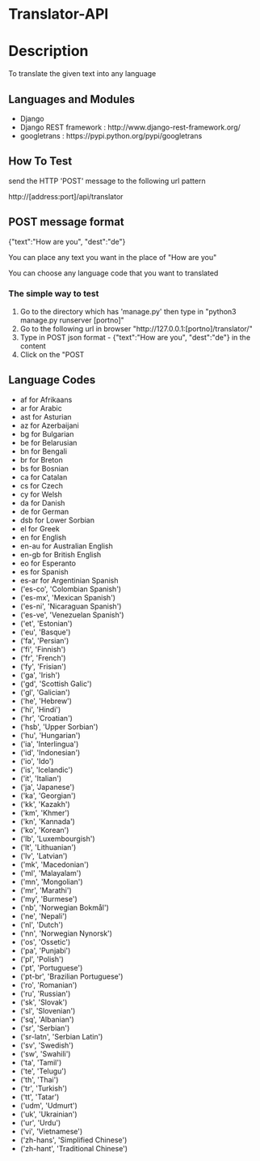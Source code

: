 # Translator-API

<h1>Description</h1>
<p>To translate the given text into any language</p>

<h2>Languages and Modules</h2>
<ul>
  <li>Django</li>
  <li>Django REST framework : http://www.django-rest-framework.org/</li>
  <li>googletrans : https://pypi.python.org/pypi/googletrans</li>
</ul>

<h2>How To Test</h2>
<p>send the HTTP 'POST' message to the following url pattern </p>
<p>http://[address:port]/api/translator</p>

<h2>POST message format</h2>
<p>{"text":"How are you", "dest":"de"}</p>
<p>You can place any text you want in the place of "How are you"</p>
<p>You can choose any language code that you want to translated</p>

<h3>The simple way to test</h3>
<ol>
  <li>Go to the directory which has 'manage.py' then type in "python3 manage.py runserver [portno]"</li>
  <li>Go to the following url in browser "http://127.0.0.1:[portno]/translator/"</li>
  <li>Type in POST json format - {"text":"How are you", "dest":"de"} in the content</li>
  <li>Click on the "POST</li>
</ol>

<h2>Language Codes</h2>
<ul>
  <li>af for Afrikaans</li>
  <li>ar for Arabic</li>
  <li>ast for Asturian</li>
  <li>az for Azerbaijani</li>
  <li>bg for Bulgarian</li>
  <li>be for Belarusian</li>
  <li>bn for Bengali</li>
  <li>br for Breton</li>
  <li>bs for Bosnian</li>
  <li>ca for Catalan</li>
  <li>cs for Czech</li>
  <li>cy for Welsh</li>
  <li>da for Danish</li>
  <li>de for German</li>
  <li>dsb for Lower Sorbian</li>
  <li>el for Greek</li>
  <li>en for English</li>
  <li>en-au for Australian English</li>
  <li>en-gb for British English</li>
  <li>eo for Esperanto</li>
  <li>es for Spanish</li>
  <li>es-ar for Argentinian Spanish</li>
 <li>('es-co', 'Colombian Spanish')</li>
 <li>('es-mx', 'Mexican Spanish')</li>
 <li>('es-ni', 'Nicaraguan Spanish')</li>
 <li>('es-ve', 'Venezuelan Spanish')</li>
 <li>('et', 'Estonian')</li>
 <li>('eu', 'Basque')</li>
 <li>('fa', 'Persian')</li>
 <li>('fi', 'Finnish')</li>
 <li>('fr', 'French')</li>
 <li>('fy', 'Frisian')</li>
 <li>('ga', 'Irish')</li>
 <li>('gd', 'Scottish Galic')</li>
 <li>('gl', 'Galician')</li>
 <li>('he', 'Hebrew')</li>
 <li>('hi', 'Hindi')</li>
 <li>('hr', 'Croatian')</li>
 <li>('hsb', 'Upper Sorbian')</li>
 <li>('hu', 'Hungarian')</li>
 <li>('ia', 'Interlingua')</li>
 <li>('id', 'Indonesian')</li>
 <li>('io', 'Ido')</li>
 <li>('is', 'Icelandic')</li>
 <li>('it', 'Italian')</li>
 <li>('ja', 'Japanese')</li>
 <li>('ka', 'Georgian')</li>
 <li>('kk', 'Kazakh')</li>
 <li>('km', 'Khmer')</li>
 <li>('kn', 'Kannada')</li>
 <li>('ko', 'Korean')</li>
 <li>('lb', 'Luxembourgish')</li>
 <li>('lt', 'Lithuanian')</li>
 <li>('lv', 'Latvian')</li>
 <li>('mk', 'Macedonian')</li>
 <li>('ml', 'Malayalam')</li>
 <li>('mn', 'Mongolian')</li>
 <li>('mr', 'Marathi')</li>
 <li>('my', 'Burmese')</li>
 <li>('nb', 'Norwegian Bokmål')</li>
 <li>('ne', 'Nepali')</li>
 <li>('nl', 'Dutch')</li>
 <li>('nn', 'Norwegian Nynorsk')</li>
 <li>('os', 'Ossetic')</li>
 <li>('pa', 'Punjabi')</li>
 <li>('pl', 'Polish')</li>
 <li>('pt', 'Portuguese')</li>
 <li>('pt-br', 'Brazilian Portuguese')</li>
 <li>('ro', 'Romanian')</li>
 <li>('ru', 'Russian')</li>
 <li>('sk', 'Slovak')</li>
 <li>('sl', 'Slovenian')</li>
 <li>('sq', 'Albanian')</li>
 <li>('sr', 'Serbian')</li>
 <li>('sr-latn', 'Serbian Latin')</li>
 <li>('sv', 'Swedish')</li>
 <li>('sw', 'Swahili')</li>
 <li>('ta', 'Tamil')</li>
 <li>('te', 'Telugu')</li>
 <li>('th', 'Thai')</li>
 <li>('tr', 'Turkish')</li>
 <li>('tt', 'Tatar')</li>
 <li>('udm', 'Udmurt')</li>
 <li>('uk', 'Ukrainian')</li>
 <li>('ur', 'Urdu')</li>
 <li>('vi', 'Vietnamese')</li>
 <li>('zh-hans', 'Simplified Chinese')</li>
 <li>('zh-hant', 'Traditional Chinese')</li>

</ul>


